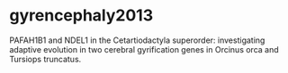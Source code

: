 gyrencephaly2013
================

PAFAH1B1 and NDEL1 in the Cetartiodactyla superorder: investigating adaptive evolution in two cerebral gyrification genes in Orcinus orca and Tursiops truncatus.
